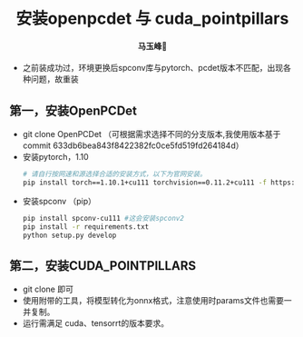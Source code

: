 # <div align='center'> 安装openpcdet 与 cuda_pointpillars </div>

#### <p align = "center"> 马玉峰📜 </p>

- 之前装成功过，环境更换后spconv库与pytorch、pcdet版本不匹配，出现各种问题，故重装


## 第一，安装OpenPCDet

- git clone OpenPCDet （可根据需求选择不同的分支版本,我使用版本基于commit 633db6bea843f8422382fc0ce5fd519fd264184d）
- 安装pytorch，1.10
    ```bash
    # 请自行按网速和源选择合适的安装方式，以下为官网安装。
    pip install torch==1.10.1+cu111 torchvision==0.11.2+cu111 -f https://download.pytorch.org/whl/cu111/torch_stable.html
    ```
- 安装spconv （pip） 
    ```bash
    pip install spconv-cu111 #这会安装spconv2
    pip install -r requirements.txt
    python setup.py develop
    ```

## 第二，安装CUDA_POINTPILLARS

- git clone 即可  
- 使用附带的工具，将模型转化为onnx格式，注意使用时params文件也需要一并复制。
- 运行需满足 cuda、tensorrt的版本要求。
